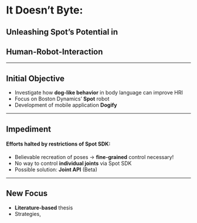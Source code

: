 # It Doesn’t Byte: 
## Unleashing Spot’s Potential in 
## Human-Robot-Interaction
---
## Initial Objective
- Investigate how **dog-like behavior** in body language can improve HRI
- Focus on Boston Dynamics’ **Spot** robot
- Development of mobile application **Dogify**

---
## Impediment
#### Efforts halted by restrictions of **Spot SDK**:
- Believable recreation of poses -> **fine-grained** control necessary!
- No way to control **individual joints** via Spot SDK
- Possible solution: **Joint API** (Beta)

---

## New Focus
- **Literature-based** thesis
- Strategies, 